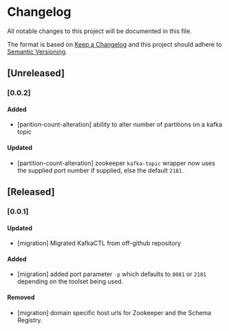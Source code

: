 # Changelog
All notable changes to this project will be documented in this file.

The format is based on [Keep a Changelog](http://keepachangelog.com/en/1.0.0/)
and this project should adhere to [Semantic Versioning](http://semver.org/spec/v2.0.0.html).

## [Unreleased]
### [0.0.2]
#### Added
* [parition-count-alteration] ability to alter number of partitions on a kafka topic
#### Updated
* [partition-count-alteration] zookeeper `kafka-topic` wrapper now uses the supplied port number
if supplied, else the default `2181`.

## [Released]
### [0.0.1]

#### Updated
* [migration] Migrated KafkaCTL from off-github repository
#### Added
* [migration] added port parameter `-p` which defaults to `8081` or `2181` depending
on the toolset being used.
#### Removed
* [migration] domain specific host urls for Zookeeper and the Schema Registry.